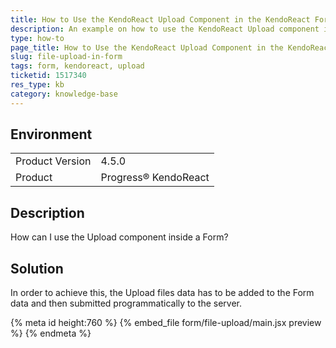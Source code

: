 ```yaml
---
title: How to Use the KendoReact Upload Component in the KendoReact Form
description: An example on how to use the KendoReact Upload component in the KendoReact Form.
type: how-to
page_title: How to Use the KendoReact Upload Component in the KendoReact Form | KendoReact Form
slug: file-upload-in-form
tags: form, kendoreact, upload
ticketid: 1517340
res_type: kb
category: knowledge-base
---
```


## Environment

<table>
    <tbody>
	    <tr>
	    	<td>Product Version</td>
	    	<td>4.5.0</td>
	    </tr>
	    <tr>
	    	<td>Product</td>
	    	<td>Progress® KendoReact</td>
	    </tr>
    </tbody>
</table>


## Description

How can I use the Upload component inside a Form?

## Solution

In order to achieve this, the Upload files data has to be added to the Form data and then submitted programmatically to the server.


{% meta id height:760 %}
{% embed_file form/file-upload/main.jsx preview %}
{% endmeta %}
